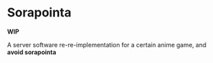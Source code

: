 # Sorapointa

**WIP**

A server software re-re-implementation for a certain anime game, and **avoid sorapointa**

